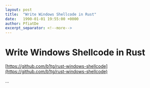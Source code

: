 ```yaml
---
layout: post
title:  "Write Windows Shellcode in Rust"
date:   1990-01-01 19:55:00 +0000
author: PfiatDe
excerpt_separator: <!--more-->
---
```


# Write Windows Shellcode in Rust

[https://github.com/b1tg/rust-windows-shellcode](https://github.com/b1tg/rust-windows-shellcode)

...
<!--more-->
